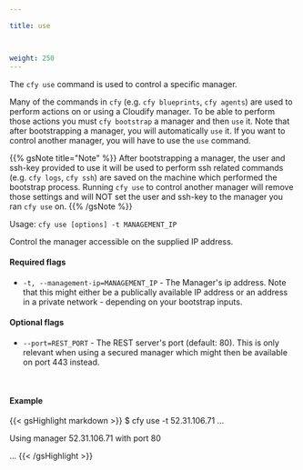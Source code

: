 ```yaml
---

title: use



weight: 250
---
```


The `cfy use` command is used to control a specific manager.

Many of the commands in `cfy` (e.g. `cfy blueprints`, `cfy agents`) are used to perform actions on or using a Cloudify manager. To be able to perform those actions you must `cfy bootstrap` a manager and then `use` it. Note that after bootstrapping a manager, you will automatically `use` it. If you want to control another manager, you will have to use the `use` command.

{{% gsNote title="Note" %}}
After bootstrapping a manager, the user and ssh-key provided to use it will be used to perform ssh related commands (e.g. `cfy logs`, `cfy ssh`) are saved on the machine which performed the bootstrap process. Running `cfy use` to control another manager will remove those settings and will NOT set the user and ssh-key to the manager you ran `cfy use` on.
{{% /gsNote %}}

Usage: `cfy use [options] -t MANAGEMENT_IP`

Control the manager accessible on the supplied IP address.

#### Required flags

*  `-t, --management-ip=MANAGEMENT_IP` - The Manager's ip address. Note that this might either be a publically available IP address or an address in a private network - depending on your bootstrap inputs.

#### Optional flags

* `--port=REST_PORT` - The REST server's port (default: 80). This is only relevant when using a secured manager which might then be available on port 443 instead.


&nbsp;
#### Example

{{< gsHighlight  markdown  >}}
$ cfy use -t 52.31.106.71
...

Using manager 52.31.106.71 with port 80

...
{{< /gsHighlight >}}